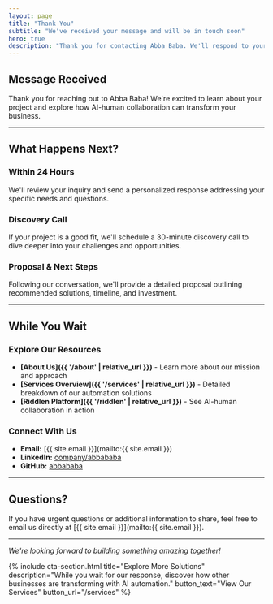 ```yaml
---
layout: page
title: "Thank You"
subtitle: "We've received your message and will be in touch soon"
hero: true
description: "Thank you for contacting Abba Baba. We'll respond to your inquiry within 24 hours."
---
```


## Message Received

Thank you for reaching out to Abba Baba! We're excited to learn about your project and explore how AI-human collaboration can transform your business.

---

## What Happens Next?

### Within 24 Hours
We'll review your inquiry and send a personalized response addressing your specific needs and questions.

### Discovery Call
If your project is a good fit, we'll schedule a 30-minute discovery call to dive deeper into your challenges and opportunities.

### Proposal & Next Steps
Following our conversation, we'll provide a detailed proposal outlining recommended solutions, timeline, and investment.

---

## While You Wait

### Explore Our Resources
- **[About Us]({{ '/about' | relative_url }})** - Learn more about our mission and approach
- **[Services Overview]({{ '/services' | relative_url }})** - Detailed breakdown of our automation solutions
- **[Riddlen Platform]({{ '/riddlen' | relative_url }})** - See AI-human collaboration in action

### Connect With Us
- **Email:** [{{ site.email }}](mailto:{{ site.email }})
- **LinkedIn:** [company/abbababa](https://linkedin.com/company/abbababa)
- **GitHub:** [abbababa](https://github.com/abbababa)

---

## Questions?

If you have urgent questions or additional information to share, feel free to email us directly at [{{ site.email }}](mailto:{{ site.email }}).

---

*We're looking forward to building something amazing together!*

{% include cta-section.html
    title="Explore More Solutions"
    description="While you wait for our response, discover how other businesses are transforming with AI automation."
    button_text="View Our Services"
    button_url="/services" %}